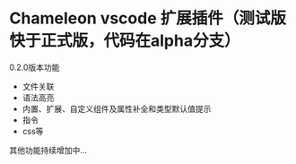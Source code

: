 # Chameleon vscode 扩展插件（测试版快于正式版，代码在alpha分支）

0.2.0版本功能
- 文件关联
- 语法高亮
- 内置、扩展、自定义组件及属性补全和类型默认值提示
- 指令
- css等

其他功能持续增加中...
